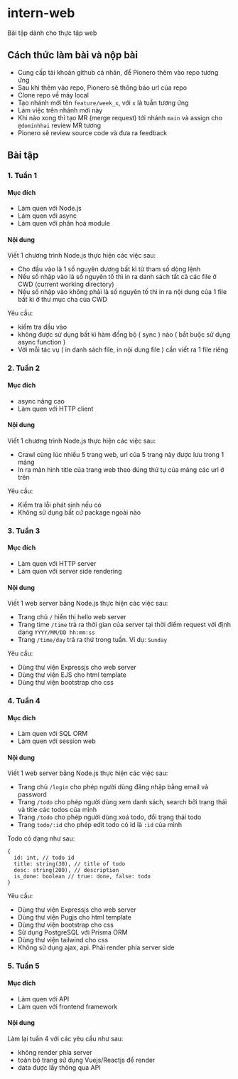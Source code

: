 # intern-web
Bài tập dành cho thực tập web

## Cách thức làm bài và nộp bài
- Cung cấp tài khoản github cá nhân, để Pionero thêm vào repo tương ứng
- Sau khi thêm vào repo, Pionero sẽ thông báo url của repo
- Clone repo về máy local
- Tạo nhánh mới tên `feature/week_x`, với `x` là tuần tương ứng
- Làm việc trên nhánh mới này
- Khi nào xong thì tạo MR (merge request) tới nhánh `main` và assign cho `@dominhhai` review MR tương
- Pionero sẽ review source code và đưa ra feedback

## Bài tập

### 1. Tuần 1
#### Mục đích
- Làm quen với Node.js
- Làm quen với async
- Làm quen với phân hoá module

#### Nội dung
Viết 1 chương trình Node.js thực hiện các việc sau:
  - Cho đầu vào là 1 số nguyên dương bất kì từ tham số dòng lệnh
  - Nếu số nhập vào là số nguyên tố thì in ra danh sách tất cả các file ở CWD (current working directory)
  - Nếu số nhập vào không phải là số nguyên tố thì in ra nội dung của 1 file bất kì ở thư mục cha của CWD

Yêu cầu:
  - kiểm tra đầu vào
  - không được sử dụng bất kì hàm đồng bộ ( sync ) nào ( bắt buộc sử dụng async function )
  - Với mỗi tác vụ ( in danh sách file, in nội dung file ) cần viết ra 1 file riêng

### 2. Tuần 2

#### Mục đích
- async nâng cao
- Làm quen với HTTP client

#### Nội dung
Viết 1 chương trình Node.js thực hiện các việc sau:
  - Crawl cùng lúc nhiều 5 trang web, url của 5 trang này được lưu trong 1 mảng
  - In ra màn hình title của trang web theo đúng thứ tự của mảng các url ở trên

Yêu cầu:
  - Kiểm tra lỗi phát sinh nếu có
  - Không sử dụng bất cứ package ngoài nào

### 3. Tuần 3
#### Mục đích
- Làm quen với HTTP server
- Làm quen với server side rendering

#### Nội dung
Viết 1 web server bằng Node.js thực hiện các việc sau:
  - Trang chủ `/` hiển thị hello web server
  - Trang time `/time` trả ra thời gian của server tại thời điểm request với định dạng `YYYY/MM/DD hh:mm:ss`
  - Trang `/time/day` trả ra thứ trong tuần. Ví dụ: `Sunday`

Yêu cầu:
  - Dùng thư viện Expressjs cho web server
  - Dùng thư viện EJS cho html template
  - Dùng thư viện bootstrap cho css

### 4. Tuần 4
#### Mục đích
- Làm quen với SQL ORM
- Làm quen với session web

#### Nội dung
Viết 1 web server bằng Node.js thực hiện các việc sau:
  - Trang chủ `/login` cho phép người dùng đăng nhập bằng email và password
  - Trang `/todo` cho phép người dùng xem danh sách, search bởi trạng thái và title các todos của mình
  - Trang `/todo` cho phép người dùng xoá todo, đổi trạng thái todo
  - Trang `todo/:id` cho phép edit todo có id là `:id` của mình

Todo có dạng như sau:
```
{
  id: int, // todo id
  title: string(30), // title of todo
  desc: string(200), // description
  is_done: boolean // true: done, false: todo
}
```

Yêu cầu:
  - Dùng thư viện Expressjs cho web server
  - Dùng thư viện Pugjs cho html template
  - Dùng thư viện bootstrap cho css
  - Sử dụng PostgreSQL với Prisma ORM
  - Dùng thư viện tailwind cho css
  - Không sử dụng ajax, api. Phải render phía server side


### 5. Tuần 5
#### Mục đích
- Làm quen với API
- Làm quen với frontend framework
#### Nội dung
Làm lại tuần 4 với các yêu cầu như sau:
- không render phía server
- toàn bộ trang sử dụng Vuejs/Reactjs để render
- data được lấy thông qua API
